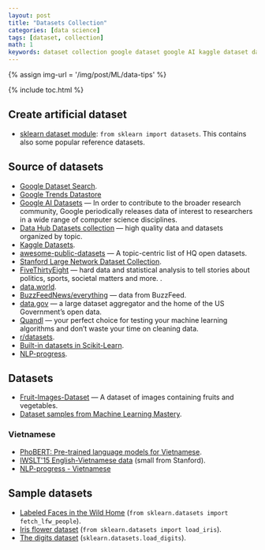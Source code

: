```yaml
---
layout: post
title: "Datasets Collection"
categories: [data science]
tags: [dataset, collection]
math: 1
keywords: dataset collection google dataset google AI kaggle dataset data hub stanford large network dataset FiveThirtyEight data.world quandl r/datasets scikit-learn dataset fruit images labeled faces Wild Home Iris flower digits dataset module generator fake data
---
```


{% assign img-url = '/img/post/ML/data-tips' %}

{% include toc.html %}

## Create artificial dataset

- [sklearn dataset module](https://scikit-learn.org/stable/modules/classes.html#module-sklearn.datasets): `from sklearn import datasets`. This contains also some popular reference datasets.

## Source of datasets

- [Google Dataset Search](https://toolbox.google.com/datasetsearch).
- [Google Trends Datastore](https://googletrends.github.io/data/)
- [Google AI Datasets](https://ai.google/tools/datasets/) — In order to contribute to the broader research community, Google periodically releases data of interest to researchers in a wide range of computer science disciplines.
- [Data Hub Datasets collection](https://datahub.io/collections) — high quality data and datasets organized by topic.
- [Kaggle Datasets](https://www.kaggle.com/datasets).
- [awesome-public-datasets](https://github.com/awesomedata/awesome-public-datasets) — A topic-centric list of HQ open datasets.
- [Stanford Large Network Dataset Collection](https://snap.stanford.edu/data/).
- [FiveThirtyEight](https://fivethirtyeight.com/) — hard data and statistical analysis to tell stories about politics, sports, societal matters and more.
.
- [data.world](https://data.world/).
- [BuzzFeedNews/everything](https://github.com/BuzzFeedNews/everything) — data from BuzzFeed.
- [data.gov](https://www.data.gov/) — a large dataset aggregator and the home of the US Government’s open data.
- [Quandl](https://www.quandl.com/) — your perfect choice for testing your machine learning algorithms and don’t waste your time on cleaning data.
- [r/datasets](https://www.reddit.com/r/datasets/).
- [Built-in datasets in Scikit-Learn](https://scikit-learn.org/stable/datasets/).
- [NLP-progress](http://nlpprogress.com/).

## Datasets

- [Fruit-Images-Dataset](https://github.com/Horea94/Fruit-Images-Dataset) — A dataset of images containing fruits and vegetables.
- [Dataset samples from Machine Learning Mastery](https://github.com/jbrownlee/Datasets).

### Vietnamese

- [PhoBERT: Pre-trained language models for Vietnamese](https://github.com/VinAIResearch/PhoBERT).
- [IWSLT'15 English-Vietnamese data](https://nlp.stanford.edu/projects/nmt/) (small from Stanford).
- [NLP-progress - Vietnamese](http://nlpprogress.com/#vietnamese)

## Sample datasets

- [Labeled Faces in the Wild Home](http://vis-www.cs.umass.edu/lfw/) (`from sklearn.datasets import fetch_lfw_people`).
- [Iris flower dataset](https://scikit-learn.org/stable/modules/generated/sklearn.datasets.load_iris.html) (`from sklearn.datasets import load_iris`).
- [The digits dataset](https://scikit-learn.org/stable/modules/generated/sklearn.datasets.load_digits.html) (`sklearn.datasets.load_digits`).
